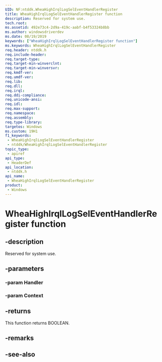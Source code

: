 ```yaml
---
UID: NF:ntddk.WheaHighIrqlLogSelEventHandlerRegister
title: WheaHighIrqlLogSelEventHandlerRegister function
description: Reserved for system use.
tech.root: 
ms.assetid: 492e73c4-2d9a-419c-aabf-b4f53324b8bb
ms.author: windowsdriverdev
ms.date: 08/19/2019
keywords: ["WheaHighIrqlLogSelEventHandlerRegister function"]
ms.keywords: WheaHighIrqlLogSelEventHandlerRegister
req.header: ntddk.h
req.include-header: 
req.target-type: 
req.target-min-winverclnt: 
req.target-min-winversvr: 
req.kmdf-ver: 
req.umdf-ver: 
req.lib: 
req.dll: 
req.irql: 
req.ddi-compliance: 
req.unicode-ansi: 
req.idl: 
req.max-support: 
req.namespace: 
req.assembly: 
req.type-library: 
targetos: Windows
ms.custom: 19H1
f1_keywords:
 - WheaHighIrqlLogSelEventHandlerRegister
 - ntddk/WheaHighIrqlLogSelEventHandlerRegister
topic_type:
 - apiref
api_type:
 - HeaderDef
api_location:
 - ntddk.h
api_name:
 - WheaHighIrqlLogSelEventHandlerRegister
product:
 - Windows
---
```


# WheaHighIrqlLogSelEventHandlerRegister function


## -description

Reserved for system use.

## -parameters

### -param Handler

### -param Context

## -returns

This function returns BOOLEAN.

## -remarks

## -see-also

